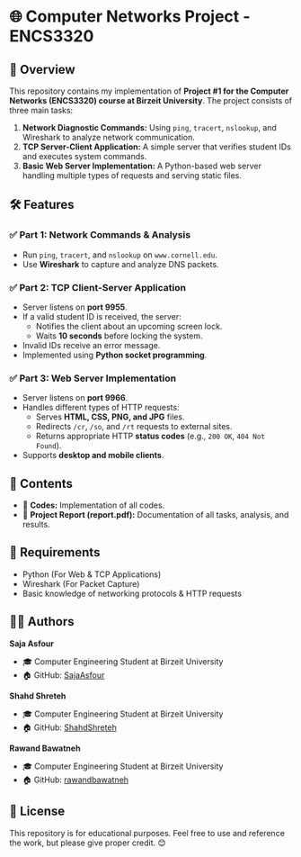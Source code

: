 # 🌐 Computer Networks Project - ENCS3320

## 📌 Overview

This repository contains my implementation of **Project #1 for the Computer Networks (ENCS3320) course at Birzeit University**. The project consists of three main tasks:

1. **Network Diagnostic Commands:** Using `ping`, `tracert`, `nslookup`, and Wireshark to analyze network communication.
2. **TCP Server-Client Application:** A simple server that verifies student IDs and executes system commands.
3. **Basic Web Server Implementation:** A Python-based web server handling multiple types of requests and serving static files.

## 🛠 Features

### ✅ **Part 1: Network Commands & Analysis**

- Run `ping`, `tracert`, and `nslookup` on `www.cornell.edu`.
- Use **Wireshark** to capture and analyze DNS packets.

### ✅ **Part 2: TCP Client-Server Application**

- Server listens on **port 9955**.
- If a valid student ID is received, the server:
  - Notifies the client about an upcoming screen lock.
  - Waits **10 seconds** before locking the system.
- Invalid IDs receive an error message.
- Implemented using **Python socket programming**.

### ✅ **Part 3: Web Server Implementation**

- Server listens on **port 9966**.
- Handles different types of HTTP requests:
  - Serves **HTML, CSS, PNG, and JPG** files.
  - Redirects `/cr`, `/so`, and `/rt` requests to external sites.
  - Returns appropriate HTTP **status codes** (e.g., `200 OK`, `404 Not Found`).
- Supports **desktop and mobile clients**.

## 📂 Contents

- 📂 **Codes:** Implementation of all codes.
- 📄 **Project Report (report.pdf):** Documentation of all tasks, analysis, and results.

## 📌 Requirements

- Python (For Web & TCP Applications)
- Wireshark (For Packet Capture)
- Basic knowledge of networking protocols & HTTP requests

## 👩‍💻 Authors

**Saja Asfour**

- 🎓 Computer Engineering Student at Birzeit University
- 🏠 GitHub: [SajaAsfour](https://github.com/SajaAsfour)

**Shahd Shreteh**
- 🎓 Computer Engineering Student at Birzeit University
- 🏠 GitHub: [ShahdShreteh](https://github.com/ShahdShreteh)

**Rawand Bawatneh**
- 🎓 Computer Engineering Student at Birzeit University
- 🏠 GitHub: [rawandbawatneh](https://github.com/rawandbawatneh)

## 📜 License

This repository is for educational purposes. Feel free to use and reference the work, but please give proper credit. 😊

